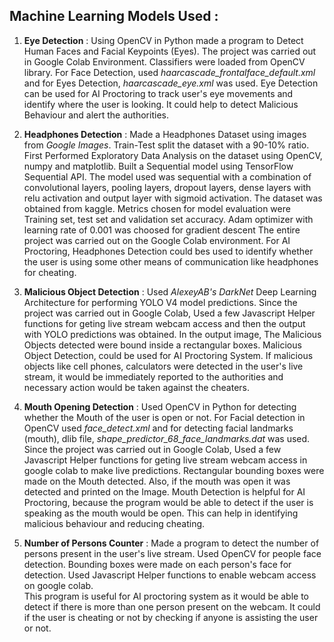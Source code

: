 ## Machine Learning Models Used : 

1. **Eye Detection** :  Using OpenCV in Python made a program to Detect Human Faces and Facial Keypoints (Eyes). The project was carried out in Google Colab Environment.                                   Classifiers were loaded from OpenCV library.
                        For Face Detection, used *haarcascade_frontalface_default.xml* and for Eyes Detection, *haarcascade_eye.xml* was used. Eye Detection can be used for AI                             Proctoring to track user's eye movements and identify where the user is looking. It could help to detect Malicious Behaviour and alert the authorities.


2. **Headphones Detection** : Made a Headphones Dataset using images from *Google Images*. Train-Test split the dataset with a 90-10% ratio. First Performed Exploratory Data                                     Analysis on the dataset using OpenCV, numpy and matplotlib.
                              Built a Sequential model using TensorFlow Sequential API. The model used was sequential with a combination of convolutional layers, pooling layers,                                 dropout layers, dense layers with relu activation and output layer with sigmoid activation. 
                              The dataset was obtained from kaggle. Metrics chosen for model evaluation were Training set, test set and validation  set accuracy. Adam optimizer                                 with learning rate of 0.001 was choosed for gradient descent
                              The entire project was carried out on the Google Colab environment.
                              For AI Proctoring, Headphones Detection could bes used to identify whether the user is using some other means of communication like headphones for                                 cheating.
                              
3. **Malicious Object Detection** : Used *AlexeyAB's DarkNet* Deep Learning Architecture for performing YOLO V4 model predictions. Since the project was carried out in Google                                         Colab, Used a few Javascript Helper functions for geting live stream webcam access and then the output with YOLO predictions was obtained.
                                    In the output image, The Malicious Objects detected were bound inside a rectangular boxes.
                                    Malicious Object Detection, could be used for AI Proctoring System. If malicious objects like cell phones, calculators were detected in the                                         user's live stream, it would be immediately reported to the authorities and necessary action would be taken against the cheaters.
                                    
4. **Mouth Opening Detection** : Used OpenCV in Python for detecting whether the Mouth of the user is open or not. For Facial detection in OpenCV used *face_detect.xml* and for                                    detecting facial landmarks (mouth), dlib file, *shape_predictor_68_face_landmarks.dat* was used. Since the project was carried out in Google                                        Colab, Used a few Javascript Helper functions for geting live stream webcam access in google colab to make live predictions. 
                                 Rectangular bounding boxes were made on the Mouth detected. Also, if the mouth was open it was detected and printed on the Image.
                                 Mouth Detection is helpful for AI Proctoring, because the program would be able to detect if the user is speaking as the mouth would be open.
                                 This can help in identifying malicious behaviour and reducing cheating.
                                                                  
5. **Number of Persons Counter** : Made a program to detect the number of persons present in the user's live stream. Used OpenCV for people face detection. Bounding boxes were                                        made on each person's face for detection. Used Javascript Helper functions to enable webcam access on google colab.               
                                   This program is useful for AI proctoring system as it would be able to detect if there is more than one person present on the webcam. It could
                                   if the user is cheating or not by checking if anyone is assisting the user or not.
